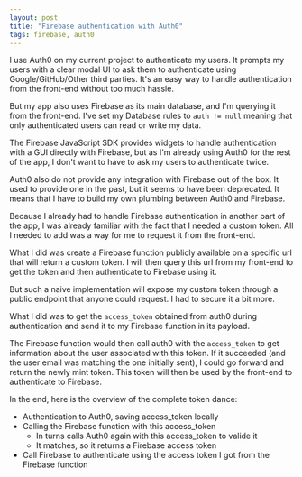 ```yaml
---
layout: post
title: "Firebase authentication with Auth0"
tags: firebase, auth0
---
```


I use Auth0 on my current project to authenticate my users. It prompts my users with a clear modal UI to ask them to authenticate using Google/GitHub/Other third parties. It's an easy way to handle authentication from the front-end without too much hassle.

But my app also uses Firebase as its main database, and I'm querying it from the front-end. I've set my Database rules to `auth != null` meaning that only authenticated users can read or write my data.

The Firebase JavaScript SDK provides widgets to handle authentication with a GUI directly with Firebase, but as I'm already using Auth0 for the rest of the app, I don't want to have to ask my users to authenticate twice.

Auth0 also do not provide any integration with Firebase out of the box. It used to provide one in the past, but it seems to have been deprecated. It means that I have to build my own plumbing between Auth0 and Firebase.

Because I already had to handle Firebase authentication in another part of the app, I was already familiar with the fact that I needed a custom token. All I needed to add was a way for me to request it from the front-end.

What I did was create a Firebase function publicly available on a specific url that will return a custom token. I will then query this url from my front-end to get the token and then authenticate to Firebase using it.

But such a naive implementation will expose my custom token through a public endpoint that anyone could request. I had to secure it a bit more.

What I did was to get the `access_token` obtained from auth0 during authentication and send it to my Firebase function in its payload.

The Firebase function would then call auth0 with the `access_token` to get information about the user associated with this token. If it succeeded (and the user email was matching the one initially sent), I could go forward and return the newly mint token. This token will then be used by the front-end to authenticate to Firebase.

In the end, here is the overview of the complete token dance:

- Authentication to Auth0, saving access_token locally
- Calling the Firebase function with this access_token
  - In turns calls Auth0 again with this access_token to valide it
  - It matches, so it returns a Firebase access token
- Call Firebase to authenticate using the access token I got from the Firebase function
